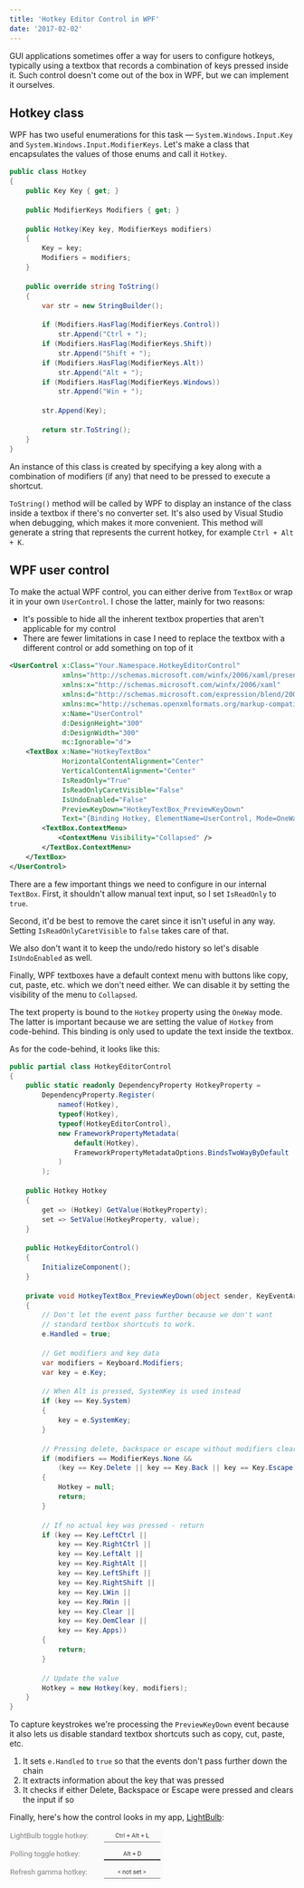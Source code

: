 ```yaml
---
title: 'Hotkey Editor Control in WPF'
date: '2017-02-02'
---
```


GUI applications sometimes offer a way for users to configure hotkeys, typically using a textbox that records a combination of keys pressed inside it. Such control doesn't come out of the box in WPF, but we can implement it ourselves.

## Hotkey class

WPF has two useful enumerations for this task — `System.Windows.Input.Key` and `System.Windows.Input.ModifierKeys`. Let's make a class that encapsulates the values of those enums and call it `Hotkey`.

```csharp
public class Hotkey
{
    public Key Key { get; }

    public ModifierKeys Modifiers { get; }

    public Hotkey(Key key, ModifierKeys modifiers)
    {
        Key = key;
        Modifiers = modifiers;
    }

    public override string ToString()
    {
        var str = new StringBuilder();

        if (Modifiers.HasFlag(ModifierKeys.Control))
            str.Append("Ctrl + ");
        if (Modifiers.HasFlag(ModifierKeys.Shift))
            str.Append("Shift + ");
        if (Modifiers.HasFlag(ModifierKeys.Alt))
            str.Append("Alt + ");
        if (Modifiers.HasFlag(ModifierKeys.Windows))
            str.Append("Win + ");

        str.Append(Key);

        return str.ToString();
    }
}
```

An instance of this class is created by specifying a key along with a combination of modifiers (if any) that need to be pressed to execute a shortcut.

`ToString()` method will be called by WPF to display an instance of the class inside a textbox if there's no converter set. It's also used by Visual Studio when debugging, which makes it more convenient. This method will generate a string that represents the current hotkey, for example `Ctrl + Alt + K`.

## WPF user control

To make the actual WPF control, you can either derive from `TextBox` or wrap it in your own `UserControl`. I chose the latter, mainly for two reasons:

- It's possible to hide all the inherent textbox properties that aren't applicable for my control
- There are fewer limitations in case I need to replace the textbox with a different control or add something on top of it

```xml
<UserControl x:Class="Your.Namespace.HotkeyEditorControl"
             xmlns="http://schemas.microsoft.com/winfx/2006/xaml/presentation"
             xmlns:x="http://schemas.microsoft.com/winfx/2006/xaml"
             xmlns:d="http://schemas.microsoft.com/expression/blend/2008"
             xmlns:mc="http://schemas.openxmlformats.org/markup-compatibility/2006"
             x:Name="UserControl"
             d:DesignHeight="300"
             d:DesignWidth="300"
             mc:Ignorable="d">
    <TextBox x:Name="HotkeyTextBox"
             HorizontalContentAlignment="Center"
             VerticalContentAlignment="Center"
             IsReadOnly="True"
             IsReadOnlyCaretVisible="False"
             IsUndoEnabled="False"
             PreviewKeyDown="HotkeyTextBox_PreviewKeyDown"
             Text="{Binding Hotkey, ElementName=UserControl, Mode=OneWay, TargetNullValue=&lt; not set &gt;}">
        <TextBox.ContextMenu>
            <ContextMenu Visibility="Collapsed" />
        </TextBox.ContextMenu>
    </TextBox>
</UserControl>
```

There are a few important things we need to configure in our internal `TextBox`. First, it shouldn't allow manual text input, so I set `IsReadOnly` to `true`.

Second, it'd be best to remove the caret since it isn't useful in any way. Setting `IsReadOnlyCaretVisible` to `false` takes care of that.

We also don't want it to keep the undo/redo history so let's disable `IsUndoEnabled` as well.

Finally, WPF textboxes have a default context menu with buttons like copy, cut, paste, etc. which we don't need either. We can disable it by setting the visibility of the menu to `Collapsed`.

The text property is bound to the `Hotkey` property using the `OneWay` mode. The latter is important because we are setting the value of `Hotkey` from code-behind. This binding is only used to update the text inside the textbox.

As for the code-behind, it looks like this:

```csharp
public partial class HotkeyEditorControl
{
    public static readonly DependencyProperty HotkeyProperty =
        DependencyProperty.Register(
            nameof(Hotkey),
            typeof(Hotkey),
            typeof(HotkeyEditorControl),
            new FrameworkPropertyMetadata(
                default(Hotkey),
                FrameworkPropertyMetadataOptions.BindsTwoWayByDefault
            )
        );

    public Hotkey Hotkey
    {
        get => (Hotkey) GetValue(HotkeyProperty);
        set => SetValue(HotkeyProperty, value);
    }

    public HotkeyEditorControl()
    {
        InitializeComponent();
    }

    private void HotkeyTextBox_PreviewKeyDown(object sender, KeyEventArgs e)
    {
        // Don't let the event pass further because we don't want
        // standard textbox shortcuts to work.
        e.Handled = true;

        // Get modifiers and key data
        var modifiers = Keyboard.Modifiers;
        var key = e.Key;

        // When Alt is pressed, SystemKey is used instead
        if (key == Key.System)
        {
            key = e.SystemKey;
        }

        // Pressing delete, backspace or escape without modifiers clears the current value
        if (modifiers == ModifierKeys.None &&
            (key == Key.Delete || key == Key.Back || key == Key.Escape))
        {
            Hotkey = null;
            return;
        }

        // If no actual key was pressed - return
        if (key == Key.LeftCtrl ||
            key == Key.RightCtrl ||
            key == Key.LeftAlt ||
            key == Key.RightAlt ||
            key == Key.LeftShift ||
            key == Key.RightShift ||
            key == Key.LWin ||
            key == Key.RWin ||
            key == Key.Clear ||
            key == Key.OemClear ||
            key == Key.Apps))
        {
            return;
        }

        // Update the value
        Hotkey = new Hotkey(key, modifiers);
    }
}
```

To capture keystrokes we're processing the `PreviewKeyDown` event because it also lets us disable standard textbox shortcuts such as copy, cut, paste, etc.

1. It sets `e.Handled` to `true` so that the events don't pass further down the chain
2. It extracts information about the key that was pressed
3. It checks if either Delete, Backspace or Escape were pressed and clears the input if so

Finally, here's how the control looks in my app, [LightBulb](https://github.com/Tyrrrz/LightBulb):

![example](example.png)
